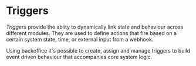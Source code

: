 # Triggers

_Triggers_ provide the abiity to dynamically link state and behaviour across different modules. They are used to define actions that fire based on a certain system state, time, or external input from a webhook.

Using backoffice it's possible to create, assign and manage triggers to build event driven behaviour that accompanies core system logic.

